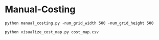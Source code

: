 # Manual-Costing

``` python manual_costing.py -num_grid_width 500 -num_grid_height 500 ```

``` python visualize_cost_map.py cost_map.csv ```
